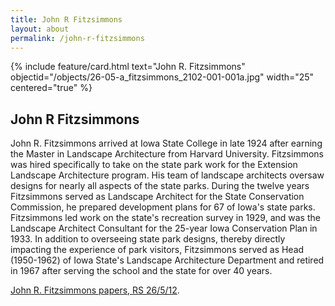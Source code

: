 ```yaml
---
title: John R Fitzsimmons
layout: about
permalink: /john-r-fitzsimmons
---
```


{% include feature/card.html text="John R. Fitzsimmons" objectid="/objects/26-05-a_fitzsimmons_2102-001-001a.jpg" width="25" centered="true" %}

## John R Fitzsimmons

John R. Fitzsimmons arrived at Iowa State College in late 1924 after earning the Master in Landscape Architecture from Harvard University. Fitzsimmons was hired specifically to take on the state park work for the Extension Landscape Architecture program. His team of landscape architects oversaw designs for nearly all aspects of the state parks. During the twelve years Fitzsimmons served as Landscape Architect for the State Conservation Commission, he prepared development plans for 67 of Iowa's state parks. Fitzsimmons led work on the state's recreation survey in 1929, and was the Landscape Architect Consultant for the 25-year Iowa Conservation Plan in 1933. In addition to overseeing state park designs, thereby directly impacting the experience of park visitors, Fitzsimmons served as Head (1950-1962) of Iowa State's Landscape Architecture Department and retired in 1967 after serving the school and the state for over 40 years.

<a href="https://cardinal.lib.iastate.edu/repositories/2/archival_objects/306263">John R. Fitzsimmons papers, RS 26/5/12</a>.
